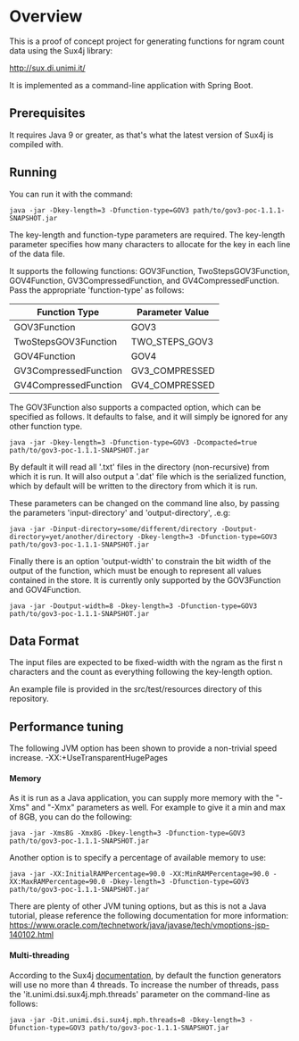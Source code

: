 # Overview

This is a proof of concept project for generating functions for ngram count data using the Sux4j library:

http://sux.di.unimi.it/

It is implemented as a command-line application with Spring Boot.

## Prerequisites
It requires Java 9 or greater, as that's what the latest version of Sux4j is compiled with.

## Running
You can run it with the command:

`java -jar -Dkey-length=3 -Dfunction-type=GOV3 path/to/gov3-poc-1.1.1-SNAPSHOT.jar`

The key-length and function-type parameters are required.  The key-length parameter specifies how many characters to allocate for the key in each line of the data file.

It supports the following functions: GOV3Function, TwoStepsGOV3Function, GOV4Function, GV3CompressedFunction, and GV4CompressedFunction.  Pass the appropriate 'function-type' as follows:

Function Type | Parameter Value
--- | ---
GOV3Function | GOV3
TwoStepsGOV3Function | TWO_STEPS_GOV3
GOV4Function | GOV4
GV3CompressedFunction | GV3_COMPRESSED
GV4CompressedFunction | GV4_COMPRESSED

The GOV3Function also supports a compacted option, which can be specified as follows.  It defaults to false, and it will simply be ignored for any other function type.

`java -jar -Dkey-length=3 -Dfunction-type=GOV3 -Dcompacted=true path/to/gov3-poc-1.1.1-SNAPSHOT.jar`

By default it will read all '.txt' files in the directory (non-recursive) from which it is run.
It will also output a '.dat' file which is the serialized function, which by default will be written to the directory from which it is run.

These parameters can be changed on the command line also, by passing the parameters 'input-directory' and 'output-directory', .e.g:

`java -jar -Dinput-directory=some/different/directory -Doutput-directory=yet/another/directory -Dkey-length=3 -Dfunction-type=GOV3 path/to/gov3-poc-1.1.1-SNAPSHOT.jar`

Finally there is an option 'output-width' to constrain the bit width of the output of the function, which must be enough to represent all values contained in the store.  It is currently only supported by the GOV3Function and GOV4Function.

`java -jar -Doutput-width=8 -Dkey-length=3 -Dfunction-type=GOV3 path/to/gov3-poc-1.1.1-SNAPSHOT.jar`

## Data Format
The input files are expected to be fixed-width with the ngram as the first n characters and the count as everything following the key-length option.

An example file is provided in the src/test/resources directory of this repository.

## Performance tuning
The following JVM  option has been shown to provide a non-trivial speed increase.
-XX:+UseTransparentHugePages

#### Memory
As it is run as a Java application, you can supply more memory with the "-Xms" and "-Xmx" parameters as well.  For example to give it a min and max of 8GB, you can do the following:

`java -jar -Xms8G -Xmx8G -Dkey-length=3 -Dfunction-type=GOV3 path/to/gov3-poc-1.1.1-SNAPSHOT.jar`

Another option is to specify a percentage of available memory to use:

`java -jar -XX:InitialRAMPercentage=90.0 -XX:MinRAMPercentage=90.0 -XX:MaxRAMPercentage=90.0 -Dkey-length=3 -Dfunction-type=GOV3 path/to/gov3-poc-1.1.1-SNAPSHOT.jar`

There are plenty of other JVM tuning options, but as this is not a Java tutorial, please reference the following documentation for more information:
https://www.oracle.com/technetwork/java/javase/tech/vmoptions-jsp-140102.html

#### Multi-threading
According to the Sux4j [documentation](http://sux.di.unimi.it/docs/it/unimi/dsi/sux4j/mph/GOV3Function.html), by default the function generators will use no more than 4 threads.  To increase the number of threads, pass the 'it.unimi.dsi.sux4j.mph.threads' parameter on the command-line as follows:

`java -jar -Dit.unimi.dsi.sux4j.mph.threads=8 -Dkey-length=3 -Dfunction-type=GOV3 path/to/gov3-poc-1.1.1-SNAPSHOT.jar`